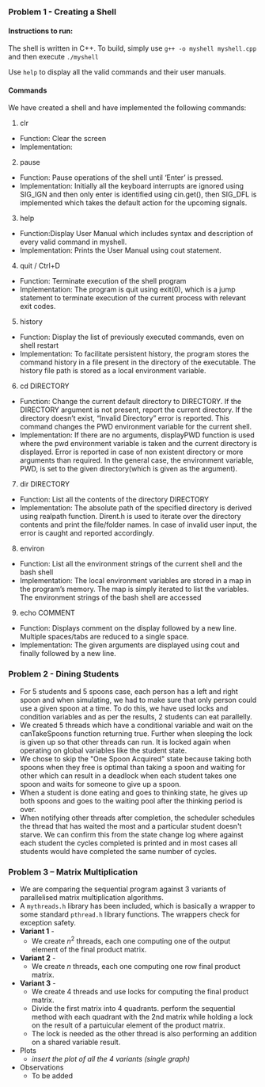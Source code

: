 
### Problem 1 - Creating a Shell

#### Instructions to run:

The shell is written in C++. To build, simply use
`g++ -o myshell myshell.cpp`
and then execute
`./myshell`

Use `help` to display all the valid commands and their user manuals.

#### Commands

We have created a shell and have implemented the following commands:

1. clr
* Function: Clear the screen
* Implementation: 

2. pause
* Function: Pause operations of the shell until ‘Enter’ is pressed.
* Implementation: Initially all the keyboard interrupts are ignored using SIG_IGN and then only enter is identified using cin.get(), then SIG_DFL is implemented which takes the default action for the upcoming signals.

3. help
* Function:Display User Manual which includes syntax and description of every valid command in myshell.
* Implementation: Prints the User Manual using cout statement.

4. quit / Ctrl+D
* Function: Terminate execution of the shell program
* Implementation: The program is quit using exit(0), which is a  jump statement to terminate execution of the current process with relevant exit codes.

5. history
* Function: Display the list of previously executed commands, even on shell restart
* Implementation: To facilitate persistent history, the program stores the command history in a file present in the directory of the executable. The history file path is stored as a local environment variable. 

6. cd DIRECTORY
* Function: Change the current default directory to DIRECTORY. If the DIRECTORY argument is
not present, report the current directory. If the directory doesn’t exist, “Invalid Directory” error is reported. This command changes the PWD environment variable for the current shell. 
* Implementation: If there are no arguments, displayPWD function is used where the pwd environment variable is taken and the current directory is displayed. Error is reported in case of non existent directory or more arguments than required. In the general case, the environment variable, PWD, is set to the given directory(which is given as the argument).

7. dir DIRECTORY
* Function: List all the contents of the directory DIRECTORY
* Implementation: The absolute path of the specified directory is derived using realpath function.
Dirent.h is used to iterate over the directory contents and print the file/folder names. In case of invalid user input, the error is caught and reported accordingly.

8. environ
* Function: List all the environment strings of the current shell and the bash shell
* Implementation: The local environment variables are stored in a map in the program’s memory. The map is simply iterated to list the variables. 
The environment strings of the bash shell are accessed 

9. echo COMMENT
* Function: Displays comment on the display followed by a new line. Multiple spaces/tabs
are reduced to a single space.
* Implementation: The given arguments are displayed using cout and finally followed by a new line.



### Problem 2 - Dining Students
- For 5 students and 5 spoons case, each person has a left and right spoon and when simulating, we had to make sure that only person could use a given spoon at a time. To do this, we have used locks and condition variables and as per the results, 2 students can eat parallelly.
- We created 5 threads which have a conditional variable and wait on the canTakeSpoons function returning true. Further when sleeping the lock is given up so that other threads can run. It is locked again when operating on global variables like the student state.
- We chose to skip the "One Spoon Acquired" state because taking both spoons when they free is optimal than taking a spoon and waiting for other which can result in a deadlock when each student takes one spoon and waits for someone to give up a spoon.
- When a student is done eating and goes to thinking state, he gives up both spoons and goes to the waiting pool after the thinking period is over.
- When notifying other threads after completion, the scheduler schedules the thread that has waited the most and a particular student doesn't starve. We can confirm this from the state change log where against each student the cycles completed is printed and in most cases all students would have completed the same number of cycles.

### Problem 3 – Matrix Multiplication
- We are comparing the sequential program against 3 variants of parallelised matrix multiplication algorithms.
- A `mythreads.h` library has been included, which is basically a wrapper to some standard `pthread.h` library functions. The wrappers check for exception safety.
- **Variant 1** -
	- We create $n^2$ threads, each one computing one of the output element of the final product matrix.
- **Variant 2** -
	- We create $n$ threads, each one computing one row final product matrix.
- **Variant 3** -
	- We create 4 threads and use locks for computing the final product matrix.
	- Divide the first matrix into 4 quadrants. perform the sequential method with each quadrant with the 2nd matrix while holding a lock on the result of a partuicular element of the product matrix. 
	- The lock is needed as the other thread is also performing an addition on a shared variable result.
- Plots
	- *insert the plot of all the 4 variants (single graph)*
- Observations
	- To be added
